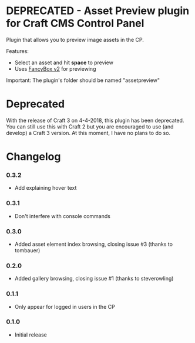 DEPRECATED - Asset Preview plugin for Craft CMS Control Panel
=================

Plugin that allows you to preview image assets in the CP.

Features:
 - Select an asset and hit __space__ to preview
 - Uses [FancyBox v2](http://fancyapps.com/fancybox/) for previewing

Important:
The plugin's folder should be named "assetpreview"

Deprecated
=================

With the release of Craft 3 on 4-4-2018, this plugin has been deprecated. You can still use this with Craft 2 but you are encouraged to use (and develop) a Craft 3 version. At this moment, I have no plans to do so.

Changelog
=================
### 0.3.2 ###
 - Add explaining hover text

### 0.3.1 ###
 - Don't interfere with console commands

### 0.3.0 ###
 - Added asset element index browsing, closing issue #3 (thanks to tombauer)

### 0.2.0 ###
 - Added gallery browsing, closing issue #1 (thanks to steverowling)

### 0.1.1 ###
 - Only appear for logged in users in the CP

### 0.1.0 ###
 - Initial release
